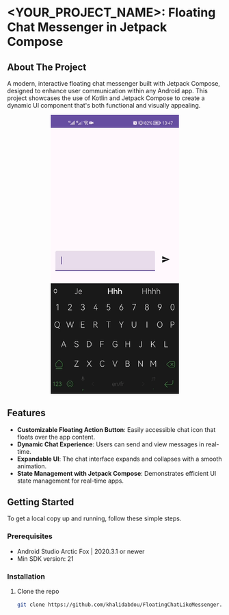# <YOUR_PROJECT_NAME>: Floating Chat Messenger in Jetpack Compose

## About The Project

A modern, interactive floating chat messenger built with Jetpack Compose, designed to enhance user communication within any Android app. This project showcases the use of Kotlin and Jetpack Compose to create a dynamic UI component that's both functional and visually appealing.

<p align="center">
  <img src="https://github.com/khalidabdou/FloatingChatLikeMessenger/blob/master/ezgif-4-747434e927.gif?raw=true" width="300" alt="FloatingChatMessengerDemo">
</p>


## Features

- **Customizable Floating Action Button**: Easily accessible chat icon that floats over the app content.
- **Dynamic Chat Experience**: Users can send and view messages in real-time.
- **Expandable UI**: The chat interface expands and collapses with a smooth animation.
- **State Management with Jetpack Compose**: Demonstrates efficient UI state management for real-time apps.

## Getting Started

To get a local copy up and running, follow these simple steps.

### Prerequisites

- Android Studio Arctic Fox | 2020.3.1 or newer
- Min SDK version: 21

### Installation

1. Clone the repo
   ```sh
   git clone https://github.com/khalidabdou/FloatingChatLikeMessenger.git
